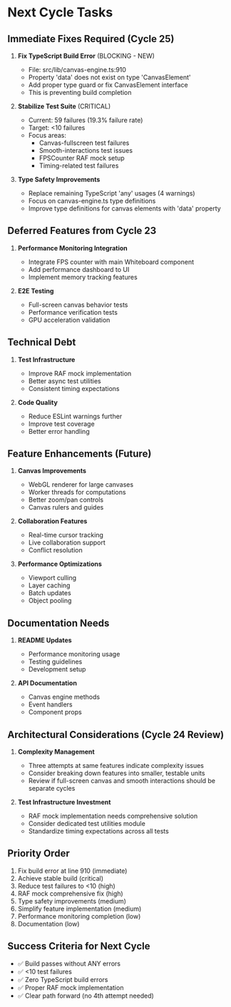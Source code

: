# Next Cycle Tasks

## Immediate Fixes Required (Cycle 25)
1. **Fix TypeScript Build Error** (BLOCKING - NEW)
   - File: src/lib/canvas-engine.ts:910
   - Property 'data' does not exist on type 'CanvasElement'
   - Add proper type guard or fix CanvasElement interface
   - This is preventing build completion

2. **Stabilize Test Suite** (CRITICAL)
   - Current: 59 failures (19.3% failure rate)
   - Target: <10 failures
   - Focus areas:
     - Canvas-fullscreen test failures
     - Smooth-interactions test issues
     - FPSCounter RAF mock setup
     - Timing-related test failures

3. **Type Safety Improvements**
   - Replace remaining TypeScript 'any' usages (4 warnings)
   - Focus on canvas-engine.ts type definitions
   - Improve type definitions for canvas elements with 'data' property

## Deferred Features from Cycle 23
1. **Performance Monitoring Integration**
   - Integrate FPS counter with main Whiteboard component
   - Add performance dashboard to UI
   - Implement memory tracking features

2. **E2E Testing**
   - Full-screen canvas behavior tests
   - Performance verification tests
   - GPU acceleration validation

## Technical Debt
1. **Test Infrastructure**
   - Improve RAF mock implementation
   - Better async test utilities
   - Consistent timing expectations

2. **Code Quality**
   - Reduce ESLint warnings further
   - Improve test coverage
   - Better error handling

## Feature Enhancements (Future)
1. **Canvas Improvements**
   - WebGL renderer for large canvases
   - Worker threads for computations
   - Better zoom/pan controls
   - Canvas rulers and guides

2. **Collaboration Features**
   - Real-time cursor tracking
   - Live collaboration support
   - Conflict resolution

3. **Performance Optimizations**
   - Viewport culling
   - Layer caching
   - Batch updates
   - Object pooling

## Documentation Needs
1. **README Updates**
   - Performance monitoring usage
   - Testing guidelines
   - Development setup

2. **API Documentation**
   - Canvas engine methods
   - Event handlers
   - Component props

## Architectural Considerations (Cycle 24 Review)
1. **Complexity Management**
   - Three attempts at same features indicate complexity issues
   - Consider breaking down features into smaller, testable units
   - Review if full-screen canvas and smooth interactions should be separate cycles

2. **Test Infrastructure Investment**
   - RAF mock implementation needs comprehensive solution
   - Consider dedicated test utilities module
   - Standardize timing expectations across all tests

## Priority Order
1. Fix build error at line 910 (immediate)
2. Achieve stable build (critical)
3. Reduce test failures to <10 (high)
4. RAF mock comprehensive fix (high)
5. Type safety improvements (medium)
6. Simplify feature implementation (medium)
7. Performance monitoring completion (low)
8. Documentation (low)

## Success Criteria for Next Cycle
- ✅ Build passes without ANY errors
- ✅ <10 test failures
- ✅ Zero TypeScript build errors
- ✅ Proper RAF mock implementation
- ✅ Clear path forward (no 4th attempt needed)